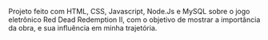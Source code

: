Projeto feito com HTML, CSS, Javascript, Node.Js e MySQL sobre o jogo eletrônico Red Dead Redemption II, com o objetivo de mostrar a importância da obra, e sua influência em minha trajetória.
